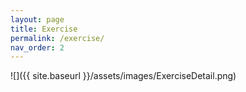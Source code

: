 ```yaml
---
layout: page
title: Exercise
permalink: /exercise/
nav_order: 2
---
```


![]({{ site.baseurl }}/assets/images/ExerciseDetail.png)